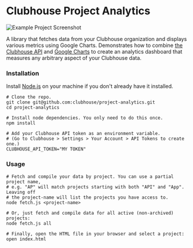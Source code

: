# Clubhouse Project Analytics

![Example Project Screenshot](http://i.imgur.com/GuQ38ae.png)

A library that fetches data from your Clubhouse organization and displays various metrics using Google Charts. Demonstrates how to combine [the Clubhouse API](https://clubhouse.io/api) and [Google Charts](https://developers.google.com/chart/interactive/docs/gallery) to create an analytics dashboard that measures any arbitrary aspect of your Clubhouse data.

### Installation

Install [Node.js](https://nodejs.org/en/download/) on your machine if you don't already have it installed.

```shell
# Clone the repo.
git clone git@github.com:clubhouse/project-analytics.git
cd project-analytics

# Install node dependencies. You only need to do this once.
npm install

# Add your Clubhouse API token as an environment variable.
# (Go to Clubhouse > Settings > Your Account > API Tokens to create one.)
CLUBHOUSE_API_TOKEN="MY TOKEN"
```

### Usage

```shell
# Fetch and compile your data by project. You can use a partial project name,
# e.g. "AP" will match projects starting with both "API" and "App". Leaving off
# the project-name will list the projects you have access to.
node fetch.js <project-name>

# Or, just fetch and compile data for all active (non-archived) projects:
node fetch.js all

# Finally, open the HTML file in your browser and select a project:
open index.html
```
